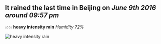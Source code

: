 ## It rained the last time in Beijing on *June 9th 2016 around 09:57 pm*
💧💧💧💧  **heavy intensity rain** *Humidity 72%*

![heavy intensity rain](http://openweathermap.org/img/w/10n.png)
